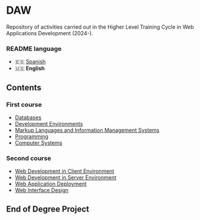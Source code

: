 # DAW

Repository of activities carried out in the Higher Level Training Cycle in Web Applications Development (2024-).

### README language

-   🇪🇸 [Spanish](./README.md)
-   🇺🇸 **English**

## Contents

### First course

-   [Databases](https://github.com/Qv1ko/DAM/tree/main/Bases%20de%20datos)
-   [Development Environments](https://github.com/Qv1ko/DAM/tree/main/Entornos%20de%20desarrollo)
-   [Markup Languages and Information Management Systems](https://github.com/Qv1ko/DAM/tree/main/Lenguajes%20de%20marcas%20y%20sistemas%20de%20gesti%C3%B3n%20de%20informaci%C3%B3n)
-   [Programming](https://github.com/Qv1ko/DAM/tree/main/Programaci%C3%B3n)
-   [Computer Systems](https://github.com/Qv1ko/DAM/tree/main/Sistemas%20inform%C3%A1ticos)

### Second course

-   [Web Development in Client Environment](./desarrollo_web_entorno_cliente/)
-   [Web Development in Server Environment](./desarrollo_web_entorno_servidor/)
-   [Web Application Deployment](./despliegue_aplicaciones_web/)
-   [Web Interface Design](./diseno_interfaces_web/)

## End of Degree Project
